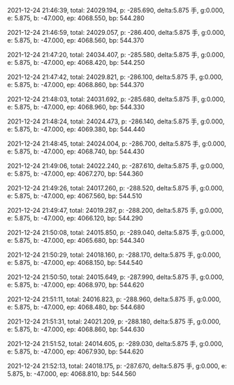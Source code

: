 2021-12-24 21:46:39, total: 24029.194, p: -285.690, delta:5.875 手, g:0.000, e: 5.875, b: -47.000, ep: 4068.550, bp: 544.280

2021-12-24 21:46:59, total: 24029.057, p: -286.400, delta:5.875 手, g:0.000, e: 5.875, b: -47.000, ep: 4068.560, bp: 544.370

2021-12-24 21:47:20, total: 24034.407, p: -285.580, delta:5.875 手, g:0.000, e: 5.875, b: -47.000, ep: 4068.420, bp: 544.250

2021-12-24 21:47:42, total: 24029.821, p: -286.100, delta:5.875 手, g:0.000, e: 5.875, b: -47.000, ep: 4068.860, bp: 544.370

2021-12-24 21:48:03, total: 24031.692, p: -285.680, delta:5.875 手, g:0.000, e: 5.875, b: -47.000, ep: 4068.960, bp: 544.330

2021-12-24 21:48:24, total: 24024.473, p: -286.140, delta:5.875 手, g:0.000, e: 5.875, b: -47.000, ep: 4069.380, bp: 544.440

2021-12-24 21:48:45, total: 24024.004, p: -286.700, delta:5.875 手, g:0.000, e: 5.875, b: -47.000, ep: 4068.740, bp: 544.430

2021-12-24 21:49:06, total: 24022.240, p: -287.610, delta:5.875 手, g:0.000, e: 5.875, b: -47.000, ep: 4067.270, bp: 544.360

2021-12-24 21:49:26, total: 24017.260, p: -288.520, delta:5.875 手, g:0.000, e: 5.875, b: -47.000, ep: 4067.560, bp: 544.510

2021-12-24 21:49:47, total: 24019.287, p: -288.200, delta:5.875 手, g:0.000, e: 5.875, b: -47.000, ep: 4066.120, bp: 544.290

2021-12-24 21:50:08, total: 24015.850, p: -289.040, delta:5.875 手, g:0.000, e: 5.875, b: -47.000, ep: 4065.680, bp: 544.340

2021-12-24 21:50:29, total: 24018.160, p: -288.170, delta:5.875 手, g:0.000, e: 5.875, b: -47.000, ep: 4068.150, bp: 544.540

2021-12-24 21:50:50, total: 24015.649, p: -287.990, delta:5.875 手, g:0.000, e: 5.875, b: -47.000, ep: 4068.970, bp: 544.620

2021-12-24 21:51:11, total: 24016.823, p: -288.960, delta:5.875 手, g:0.000, e: 5.875, b: -47.000, ep: 4068.480, bp: 544.680

2021-12-24 21:51:31, total: 24021.209, p: -288.180, delta:5.875 手, g:0.000, e: 5.875, b: -47.000, ep: 4068.860, bp: 544.630

2021-12-24 21:51:52, total: 24014.605, p: -289.030, delta:5.875 手, g:0.000, e: 5.875, b: -47.000, ep: 4067.930, bp: 544.620

2021-12-24 21:52:13, total: 24018.175, p: -287.670, delta:5.875 手, g:0.000, e: 5.875, b: -47.000, ep: 4068.810, bp: 544.560